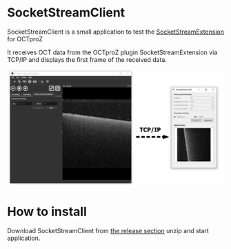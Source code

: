 # SocketStreamClient
SocketStreamClient is a small application to test the [SocketStreamExtension](https://github.com/spectralcode/SocketStreamExtension) for OCTproZ

It receives OCT data from the OCTproZ plugin SocketStreamExtension via TCP/IP and displays the first frame of the received data. 

<p align="center">
  <img src="images/OCTproZ_SocketStream_Screenshot_Win.PNG">
</p>

# How to install
Download SocketStreamClient from [the release section](https://github.com/spectralcode/SocketStreamClient/releases) unzip and start application. 
